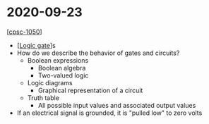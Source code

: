 # 2020-09-23

[[cpsc-1050]]

- [[Logic gate]]s
- How do we describe the behavior of gates and circuits?
  - Boolean expressions
    - Boolean algebra
    - Two-valued logic
  - Logic diagrams
    - Graphical representation of a circuit
  - Truth table
    - All possible input values and associated output values
- If an electrical signal is grounded, it is "pulled low" to zero volts

[//begin]: # "Autogenerated link references for markdown compatibility"
[cpsc-1050]: cpsc-1050 "CPSC 1050 - Introduction to Computer Science"
[Logic gate]: logic-gate "Logic Gates"
[//end]: # "Autogenerated link references"